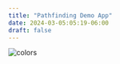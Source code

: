 ```yaml
---
title: "Pathfinding Demo App"
date: 2024-03-05:05:19-06:00
draft: false
---
```


<canvas id="glcanvas" tabindex='1' width=500 height=500></canvas>
<!-- Minified and statically hosted version of https://github.com/not-fl3/macroquad/blob/master/js/mq_js_bundle.js -->
<script src="https://not-fl3.github.io/miniquad-samples/mq_js_bundle.js"></script>
<script>load("/pathfinder.wasm");</script>

![colors](/colors.png)